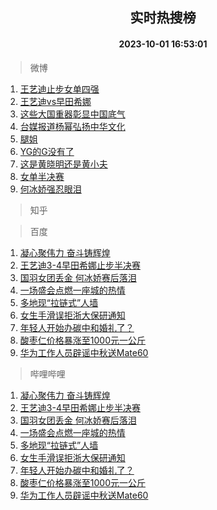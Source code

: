 <div align="center"><h2>实时热搜榜</h2><h4>2023-10-01 16:53:01</h4></div>

> 微博  

1. [王艺迪止步女单四强](https://s.weibo.com/weibo?q=%23%E7%8E%8B%E8%89%BA%E8%BF%AA%E6%AD%A2%E6%AD%A5%E5%A5%B3%E5%8D%95%E5%9B%9B%E5%BC%BA%23&t=31&band_rank=1&Refer=top)<br />
2. [王艺迪vs早田希娜](https://s.weibo.com/weibo?q=%23%E7%8E%8B%E8%89%BA%E8%BF%AAvs%E6%97%A9%E7%94%B0%E5%B8%8C%E5%A8%9C%23&t=31&band_rank=2&Refer=top)<br />
3. [这些大国重器彰显中国底气](https://s.weibo.com/weibo?q=%23%E8%BF%99%E4%BA%9B%E5%A4%A7%E5%9B%BD%E9%87%8D%E5%99%A8%E5%BD%B0%E6%98%BE%E4%B8%AD%E5%9B%BD%E5%BA%95%E6%B0%94%23&t=31&band_rank=3&Refer=top)<br />
4. [台媒报道杨幂弘扬中华文化](https://s.weibo.com/weibo?q=%23%E5%8F%B0%E5%AA%92%E6%8A%A5%E9%81%93%E6%9D%A8%E5%B9%82%E5%BC%98%E6%89%AC%E4%B8%AD%E5%8D%8E%E6%96%87%E5%8C%96%23&t=31&band_rank=4&Refer=top)<br />
5. [腿姐](https://s.weibo.com/weibo?q=%E8%85%BF%E5%A7%90&t=31&band_rank=5&Refer=top)<br />
6. [YG的G没有了](https://s.weibo.com/weibo?q=%23YG%E7%9A%84G%E6%B2%A1%E6%9C%89%E4%BA%86%23&t=31&band_rank=6&Refer=top)<br />
7. [这是黄晓明还是黄小夫](https://s.weibo.com/weibo?q=%23%E8%BF%99%E6%98%AF%E9%BB%84%E6%99%93%E6%98%8E%E8%BF%98%E6%98%AF%E9%BB%84%E5%B0%8F%E5%A4%AB%23&t=31&band_rank=7&Refer=top)<br />
8. [女单半决赛](https://s.weibo.com/weibo?q=%E5%A5%B3%E5%8D%95%E5%8D%8A%E5%86%B3%E8%B5%9B&t=31&band_rank=8&Refer=top)<br />
9. [何冰娇强忍眼泪](https://s.weibo.com/weibo?q=%23%E4%BD%95%E5%86%B0%E5%A8%87%E5%BC%BA%E5%BF%8D%E7%9C%BC%E6%B3%AA%23&t=31&band_rank=9&Refer=top)<br />

> 知乎  


> 百度  

1. [凝心聚伟力 奋斗铸辉煌](https://www.baidu.com/s?wd=%E5%87%9D%E5%BF%83%E8%81%9A%E4%BC%9F%E5%8A%9B+%E5%A5%8B%E6%96%97%E9%93%B8%E8%BE%89%E7%85%8C&sa=fyb_news&rsv_dl=fyb_news)<br />
2. [王艺迪3-4早田希娜止步半决赛](https://www.baidu.com/s?wd=%E7%8E%8B%E8%89%BA%E8%BF%AA3-4%E6%97%A9%E7%94%B0%E5%B8%8C%E5%A8%9C%E6%AD%A2%E6%AD%A5%E5%8D%8A%E5%86%B3%E8%B5%9B&sa=fyb_news&rsv_dl=fyb_news)<br />
3. [国羽女团丢金 何冰娇赛后落泪](https://www.baidu.com/s?wd=%E5%9B%BD%E7%BE%BD%E5%A5%B3%E5%9B%A2%E4%B8%A2%E9%87%91+%E4%BD%95%E5%86%B0%E5%A8%87%E8%B5%9B%E5%90%8E%E8%90%BD%E6%B3%AA&sa=fyb_news&rsv_dl=fyb_news)<br />
4. [一场盛会点燃一座城的热情](https://www.baidu.com/s?wd=%E4%B8%80%E5%9C%BA%E7%9B%9B%E4%BC%9A%E7%82%B9%E7%87%83%E4%B8%80%E5%BA%A7%E5%9F%8E%E7%9A%84%E7%83%AD%E6%83%85&sa=fyb_news&rsv_dl=fyb_news)<br />
5. [多地现“拉链式”人墙](https://www.baidu.com/s?wd=%E5%A4%9A%E5%9C%B0%E7%8E%B0%E2%80%9C%E6%8B%89%E9%93%BE%E5%BC%8F%E2%80%9D%E4%BA%BA%E5%A2%99&sa=fyb_news&rsv_dl=fyb_news)<br />
6. [女生手滑误拒浙大保研通知](https://www.baidu.com/s?wd=%E5%A5%B3%E7%94%9F%E6%89%8B%E6%BB%91%E8%AF%AF%E6%8B%92%E6%B5%99%E5%A4%A7%E4%BF%9D%E7%A0%94%E9%80%9A%E7%9F%A5&sa=fyb_news&rsv_dl=fyb_news)<br />
7. [年轻人开始办碳中和婚礼了？](https://www.baidu.com/s?wd=%E5%B9%B4%E8%BD%BB%E4%BA%BA%E5%BC%80%E5%A7%8B%E5%8A%9E%E7%A2%B3%E4%B8%AD%E5%92%8C%E5%A9%9A%E7%A4%BC%E4%BA%86%EF%BC%9F&sa=fyb_news&rsv_dl=fyb_news)<br />
8. [酸枣仁价格暴涨至1000元一公斤](https://www.baidu.com/s?wd=%E9%85%B8%E6%9E%A3%E4%BB%81%E4%BB%B7%E6%A0%BC%E6%9A%B4%E6%B6%A8%E8%87%B31000%E5%85%83%E4%B8%80%E5%85%AC%E6%96%A4&sa=fyb_news&rsv_dl=fyb_news)<br />
9. [华为工作人员辟谣中秋送Mate60](https://www.baidu.com/s?wd=%E5%8D%8E%E4%B8%BA%E5%B7%A5%E4%BD%9C%E4%BA%BA%E5%91%98%E8%BE%9F%E8%B0%A3%E4%B8%AD%E7%A7%8B%E9%80%81Mate60&sa=fyb_news&rsv_dl=fyb_news)<br />

> 哔哩哔哩  

1. [凝心聚伟力 奋斗铸辉煌](https://www.baidu.com/s?wd=%E5%87%9D%E5%BF%83%E8%81%9A%E4%BC%9F%E5%8A%9B+%E5%A5%8B%E6%96%97%E9%93%B8%E8%BE%89%E7%85%8C&sa=fyb_news&rsv_dl=fyb_news)<br />
2. [王艺迪3-4早田希娜止步半决赛](https://www.baidu.com/s?wd=%E7%8E%8B%E8%89%BA%E8%BF%AA3-4%E6%97%A9%E7%94%B0%E5%B8%8C%E5%A8%9C%E6%AD%A2%E6%AD%A5%E5%8D%8A%E5%86%B3%E8%B5%9B&sa=fyb_news&rsv_dl=fyb_news)<br />
3. [国羽女团丢金 何冰娇赛后落泪](https://www.baidu.com/s?wd=%E5%9B%BD%E7%BE%BD%E5%A5%B3%E5%9B%A2%E4%B8%A2%E9%87%91+%E4%BD%95%E5%86%B0%E5%A8%87%E8%B5%9B%E5%90%8E%E8%90%BD%E6%B3%AA&sa=fyb_news&rsv_dl=fyb_news)<br />
4. [一场盛会点燃一座城的热情](https://www.baidu.com/s?wd=%E4%B8%80%E5%9C%BA%E7%9B%9B%E4%BC%9A%E7%82%B9%E7%87%83%E4%B8%80%E5%BA%A7%E5%9F%8E%E7%9A%84%E7%83%AD%E6%83%85&sa=fyb_news&rsv_dl=fyb_news)<br />
5. [多地现“拉链式”人墙](https://www.baidu.com/s?wd=%E5%A4%9A%E5%9C%B0%E7%8E%B0%E2%80%9C%E6%8B%89%E9%93%BE%E5%BC%8F%E2%80%9D%E4%BA%BA%E5%A2%99&sa=fyb_news&rsv_dl=fyb_news)<br />
6. [女生手滑误拒浙大保研通知](https://www.baidu.com/s?wd=%E5%A5%B3%E7%94%9F%E6%89%8B%E6%BB%91%E8%AF%AF%E6%8B%92%E6%B5%99%E5%A4%A7%E4%BF%9D%E7%A0%94%E9%80%9A%E7%9F%A5&sa=fyb_news&rsv_dl=fyb_news)<br />
7. [年轻人开始办碳中和婚礼了？](https://www.baidu.com/s?wd=%E5%B9%B4%E8%BD%BB%E4%BA%BA%E5%BC%80%E5%A7%8B%E5%8A%9E%E7%A2%B3%E4%B8%AD%E5%92%8C%E5%A9%9A%E7%A4%BC%E4%BA%86%EF%BC%9F&sa=fyb_news&rsv_dl=fyb_news)<br />
8. [酸枣仁价格暴涨至1000元一公斤](https://www.baidu.com/s?wd=%E9%85%B8%E6%9E%A3%E4%BB%81%E4%BB%B7%E6%A0%BC%E6%9A%B4%E6%B6%A8%E8%87%B31000%E5%85%83%E4%B8%80%E5%85%AC%E6%96%A4&sa=fyb_news&rsv_dl=fyb_news)<br />
9. [华为工作人员辟谣中秋送Mate60](https://www.baidu.com/s?wd=%E5%8D%8E%E4%B8%BA%E5%B7%A5%E4%BD%9C%E4%BA%BA%E5%91%98%E8%BE%9F%E8%B0%A3%E4%B8%AD%E7%A7%8B%E9%80%81Mate60&sa=fyb_news&rsv_dl=fyb_news)<br />
